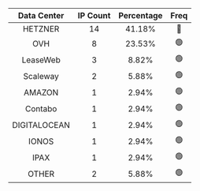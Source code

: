| Data Center | IP Count | Percentage | Freq |
|:------------:|:--------:|:-----------:|:-----:|
| HETZNER | 14 | 41.18% | 🔴 |
| OVH | 8 | 23.53% | 🟢 |
| LeaseWeb | 3 | 8.82% | 🟢 |
| Scaleway | 2 | 5.88% | 🟢 |
| AMAZON | 1 | 2.94% | 🟢 |
| Contabo | 1 | 2.94% | 🟢 |
| DIGITALOCEAN | 1 | 2.94% | 🟢 |
| IONOS | 1 | 2.94% | 🟢 |
| IPAX | 1 | 2.94% | 🟢 |
| OTHER | 2 | 5.88% | 🟢 |